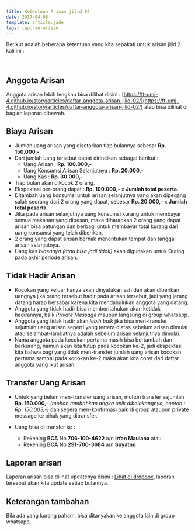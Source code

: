 ```yaml
---
title: Ketentuan Arisan jilid 02
date: 2017-04-08
template: article.jade
tags: laporan-arisan
---
```


Berikut adalah beberapa ketentuan yang kita sepakati untuk arisan jilid 2 kali ini :

<br/>
<span class="more"></span>

## Anggota Arisan
Anggota arisan lebih lengkap bisa dilihat disini :
[https://ft-umj-4.github.io/story/articles/daftar-anggota-arisan-jilid-02/](https://ft-umj-4.github.io/story/articles/daftar-anggota-arisan-jilid-02/) atau bisa dilihat di bagian laporan dibawah.

## Biaya Arisan
+ Jumlah uang arisan yang disetorkan tiap bulannya sebesar <b>Rp. 150.000,-</b>.
+ Dari jumlah uang tersebut dapat dirincikan sebagai berikut :
	- Uang Arisan : <b>Rp. 100.000,-</b>
	- Uang Konsumsi Arisan Selanjutnya : <b>Rp. 20.000,-</b>
	- Uang Kas : <b>Rp. 30.000,-</b>
+ Tiap bulan akan dikocok 2 orang.
+ Ekspektasi per-orang dapat : <b>Rp. 100.000,-</b> x <b>Jumlah total peserta</b>.
+ Ditambah uang konsumsi untuk arisan selanjutnya yang akan dipegang salah seorang dari 2 orang yang dapat, sebesar <b>Rp. 20.000,-</b> x <b>Jumlah total peserta</b>.
+ Jika pada arisan selanjutnya uang konsumsi kurang untuk membayar semua makanan yang dipesan, maka diharapkan 2 orang yang dapat arisan bisa patungan dan berbagi untuk membayar total kurang dari uang konsumsi yang telah diberikan.
+ 2 orang yang dapat arisan berhak menentukan tempat dan tanggal arisan selanjutnya.
+ Uang kas _biasanya (atau bisa jadi tidak)_  akan digunakan untuk Outing pada akhir periode arisan.

## Tidak Hadir Arisan
+ Kocokan yang keluar hanya akan dinyatakan sah dan akan diberikan uangnya jika orang tersebut hadir pada arisan tersebut, jadi yang jarang datang harap bersabar karena kita mendahulukan anggota yang datang.
+ Anggota yang tidak hadir bisa memberitahukan akan ketidak-hadirannya, baik _Private Message_ maupun langsung di group whatsapp.
+ Anggota yang tidak hadir akan _lebih baik_ jika bisa men-transfer sejumlah uang arisan seperti yang tertera diatas sebelum arisan dimulai atau selambat-lambatnya adalah sebelum arisan selanjutnya dimulai.
+ Nama anggota pada kocokan pertama masih bisa bertambah dan berkurang, namun akan kita tutup pada kocokan ke-2, jadi ekspektasi kita bahwa bagi yang tidak men-transfer jumlah uang arisan kocokan pertama sampai pada kocokan ke-2 maka akan kita coret dari daftar anggota yang ikut arisan.

## Transfer Uang Arisan
+ Untuk yang belum men-transfer uang arisan, mohon transfer sejumlah <b>Rp. 150.000,-</b> _(mohon tambahkan angka unik dibelakangnya, contoh : Rp. 150.003,-)_ dan segera men-konfirmasi baik di group ataupun private message ke pihak yang ditransfer.

+ Uang bisa di transfer ke :
	- Rekening <b>BCA</b> No <b>706-100-4622</b> a/n <b>Irfan Maulana</b> atau
	- Rekening <b>BCA</b> No <b>291-700-3684</b> a/n <b>Suyatno</b>

## Laporan arisan
Laporan arisan bisa dilihat updatenya disini :
[Lihat di dropbox](https://www.dropbox.com/s/lqrvit24hfh3fot/Arisan%20UMJ%20TechInfo4%20Jilid%2002.xlsx?dl=0), laporan tersebut akan kita update setiap bulannya.

## Keterangan tambahan
Bila ada yang kurang paham, bisa ditanyakan ke anggota lain di group whatsapp.

